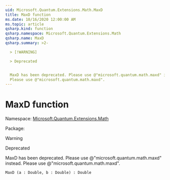 ```yaml
---
uid: Microsoft.Quantum.Extensions.Math.MaxD
title: MaxD function
ms.date: 10/16/2020 12:00:00 AM
ms.topic: article
qsharp.kind: function
qsharp.namespace: Microsoft.Quantum.Extensions.Math
qsharp.name: MaxD
qsharp.summary: >2-

  > [!WARNING]

  > Deprecated


  MaxD has been deprecated. Please use @"microsoft.quantum.math.maxd" instead.
  Please use @"microsoft.quantum.math.maxd".
---
```


# MaxD function

Namespace: [Microsoft.Quantum.Extensions.Math](xref:Microsoft.Quantum.Extensions.Math)

Package: [](https://nuget.org/packages/)


> [!WARNING]
> Deprecated
MaxD has been deprecated. Please use @"microsoft.quantum.math.maxd" instead.Please use @"microsoft.quantum.math.maxd".

```Q#
MaxD (a : Double, b : Double) : Double
```
